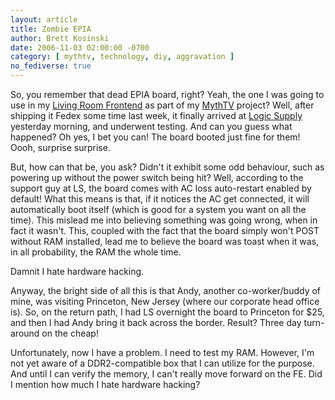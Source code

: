 ```yaml
---
layout: article
title: Zombie EPIA
author: Brett Kosinski
date: 2006-11-03 02:00:00 -0700
category: [ mythtv, technology, diy, aggravation ]
no_fediverse: true
---
```


So, you remember that dead EPIA board, right?  Yeah, the one I was going to use in my [Living Room Frontend](../projects/Living_Room_Frontend.md) as part of my [MythTV](../projects/MythTV.md) project?  Well, after shipping it Fedex some time last week, it finally arrived at [Logic Supply](http://www.logicsupply.com) yesterday morning, and underwent testing.  And can you guess what happened?  Oh yes, I bet you can!  The board booted just fine for them!  Oooh, surprise surprise.

But, how can that be, you ask?  Didn't it exhibit some odd behaviour, such as powering up without the power switch being hit?  Well, according to the support guy at LS, the board comes with AC loss auto-restart enabled by default!  What this means is that, if it notices the AC get connected, it will automatically boot itself (which is good for a system you want on all the time).  This mislead me into believing something was going wrong, when in fact it wasn't.  This, coupled with the fact that the board simply won't POST without RAM installed, lead me to believe the board was toast when it was, in all probability, the RAM the whole time.

Damnit I hate hardware hacking.

Anyway, the bright side of all this is that Andy, another co-worker/buddy of mine, was visiting Princeton, New Jersey (where our corporate head office is).  So, on the return path, I had LS overnight the board to Princeton for $25, and then I had Andy bring it back across the border.  Result?  Three day turn-around on the cheap!

Unfortunately, now I have a problem.  I need to test my RAM.  However, I'm not yet aware of a DDR2-compatible box that I can utilize for the purpose.  And until I can verify the memory, I can't really move forward on the FE.
  Did I mention how much I hate hardware hacking?

